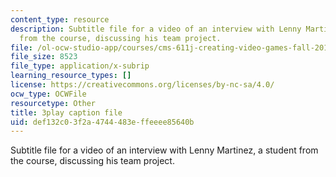 ```yaml
---
content_type: resource
description: Subtitle file for a video of an interview with Lenny Martinez, a student
  from the course, discussing his team project.
file: /ol-ocw-studio-app/courses/cms-611j-creating-video-games-fall-2014/def132c03f2a4744483effeeee85640b_jbhbJBtS48w.srt
file_size: 8523
file_type: application/x-subrip
learning_resource_types: []
license: https://creativecommons.org/licenses/by-nc-sa/4.0/
ocw_type: OCWFile
resourcetype: Other
title: 3play caption file
uid: def132c0-3f2a-4744-483e-ffeeee85640b
---
```

Subtitle file for a video of an interview with Lenny Martinez, a student from the course, discussing his team project.
